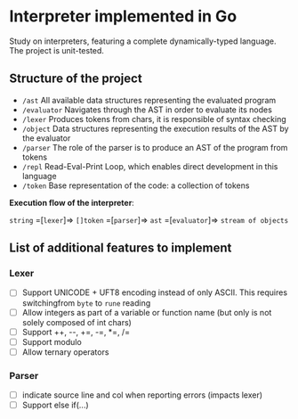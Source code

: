 # Interpreter implemented in Go
Study on interpreters, featuring a complete dynamically-typed language. The project is unit-tested.

## Structure of the project
- `/ast` All available data structures representing the evaluated program
- `/evaluator` Navigates through the AST in order to evaluate its nodes
- `/lexer` Produces tokens from chars, it is responsible of syntax checking
- `/object` Data structures representing the execution results of the AST by the evaluator
- `/parser` The role of the parser is to produce an AST of the program from tokens
- `/repl` Read-Eval-Print Loop, which enables direct development in this language
- `/token` Base representation of the code: a collection of tokens

**Execution flow of the interpreter**:

`string` =[`lexer`]=> `[]token` =[`parser`]=> `ast` =[`evaluator`]=> `stream of objects`

## List of additional features to implement
### Lexer
- [ ] Support UNICODE + UFT8 encoding instead of only ASCII. This requires switchingfrom `byte` to `rune` reading
- [ ] Allow integers as part of a variable or function name (but only is not solely composed of int chars)
- [ ] Support ++, --, +=, -=, *=, /=
- [ ] Support modulo
- [ ] Allow ternary operators

### Parser
- [ ] indicate source line and col when reporting errors (impacts lexer)
- [ ] Support else if(...)